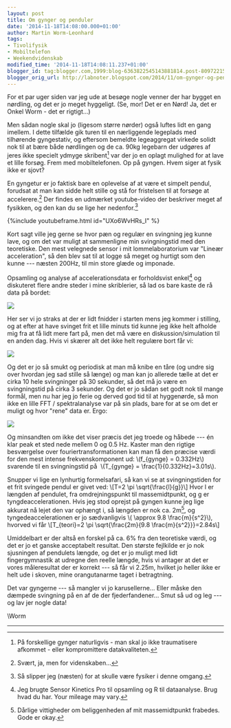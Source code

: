 ```yaml
---
layout: post
title: Om gynger og penduler
date: '2014-11-18T14:08:00.000+01:00'
author: Martin Worm-Leonhard
tags:
- Tivolifysik
- Mobiltelefon
- Weekendvidenskab
modified_time: '2014-11-18T14:08:11.237+01:00'
blogger_id: tag:blogger.com,1999:blog-6363822545143881814.post-8097221570221601556
blogger_orig_url: http://labnoter.blogspot.com/2014/11/om-gynger-og-penduler.html
---
```


For et par uger siden var jeg ude at besøge nogle venner der har bygget
en nørdling, og det er jo meget hyggeligt. (Se, mor! Det er en Nørd! Ja,
det er Onkel Worm - det er rigtigt...)

Men sådan nogle skal jo (ligesom større nørder) også luftes lidt en gang
imellem. I dette tilfælde gik turen til en nærliggende legeplads med
tilhørende gyngestativ, og eftersom bemeldte legeaggregat virkede solidt
nok til at bære både nørdlingen og de ca. 90kg legebarn der udgøres af
jeres ikke specielt ydmyge skribent[^1] var der jo en oplagt mulighed
for at lave et lille forsøg. Frem med mobiltelefonen. Op på gyngen. Hvem
siger at fysik ikke er sjovt?

En gyngetur er jo faktisk bare en oplevelse af at være et simpelt
pendul, forudsat at man kan sidde helt stille og stå for fristelsen til
at forsøge at accelerere.[^2] Der findes en udmærket youtube-video der beskriver meget
af fysikken, og den kan du se lige her nedenfor.[^3]

{%include youtubeframe.html id="UXo6WvHRs_I" %}

Kort sagt ville jeg gerne se hvor pæn og regulær en svingning jeg kunne
lave, og om det var muligt at sammenligne min svingningstid med den
teoretiske. Den mest velegnede sensor i mit lommelaboratorium var
"Lineær acceleration", så den blev sat til at logge så meget og hurtigt
som den kunne --- næsten 200Hz, til min store glæde og imponade.

Opsamling og analyse af accelerationsdata er forholdsvist enkel[^4] og
diskuteret flere andre steder i mine skriblerier, så lad os bare kaste
de rå data på bordet:

[![]({{site.url}}/images/-674i5HeGF0o/VGs728X1DjI/AAAAAAAAChU/GsQ0u40FT5Q/s1600/Gynge-alle.png)]({{site.url}}/images/-674i5HeGF0o/VGs728X1DjI/AAAAAAAAChU/GsQ0u40FT5Q/s1600/Gynge-alle.png)

Her ser vi jo straks at der er lidt fnidder i starten mens jeg kommer i
stilling, og at efter at have svinget frit et lille minuts tid kunne jeg
ikke helt afholde mig fra at få lidt mere fart på, men det må være en
diskussion/simulation til en anden dag. Hvis vi skærer alt det ikke helt
regulære bort får vi:

[![]({{site.url}}/images/-E96RjZKaIac/VGs8iaNaCRI/AAAAAAAAChc/6X4tlgViI8I/s1600/gynge-fri.png)]({{site.url}}/images/-E96RjZKaIac/VGs8iaNaCRI/AAAAAAAAChc/6X4tlgViI8I/s1600/gynge-fri.png)

Og det er jo så smukt og periodisk at man må knibe en tåre (og undre sig
over hvordan jeg sad stille så længe) og man kan jo allerede tælle at
det er cirka 10 hele svingninger på 30 sekunder, så det må jo være en
svingningstid på cirka 3 sekunder. Og det er jo sådan set godt nok til
mange formål, men nu har jeg jo ferie og derved god tid til at
hyggenørde, så mon ikke en lille FFT / spektralanalyse var på sin plads,
bare for at se om det er muligt og hvor "rene" data er. Ergo:

[![]({{site.url}}/images/-_cuR2W7fFdQ/VGs-e2z7bnI/AAAAAAAACho/lpntDNQSYmU/s1600/gynge-spektrum.png)]({{site.url}}/images/-_cuR2W7fFdQ/VGs-e2z7bnI/AAAAAAAACho/lpntDNQSYmU/s1600/gynge-spektrum.png)

Og minsandten om ikke det viser præcis det jeg troede og håbede --- én
klar peak et sted nede mellem 0 og 0.5 Hz. Kaster man den rigtige
besværgelse over fouriertransformationen kan man få den præcise værdi
for den mest intense frekvenskomponent ud: \\(f_{gynge} = 0.332Hz\\)
svarende til en svingningstid på  \\(T_{gynge} = \frac{1}{0.332Hz}=3.01s\\).

Snupper vi lige en lynhurtig formelsafari, så kan vi se at
svingningstiden for et frit svingede pendul er givet ved: \\[T=2 \pi
\\sqrt{\frac{l}{g}}\\]
Hvor l er længden af pendulet, fra omdrejningspunkt til massemidtpunkt,
og g er tyngdeaccelerationen. Hvis jeg stod oprejst på gyngen kunne jeg
lige akkurat nå lejet den var ophængt i, så længden er nok ca. 2m[^5],
og tyngedeaccelerationen er jo sædvanligvis \\( \approx 9.8 \frac{m}{s^2}\\), hvorved vi får 
\\[T_{teori}=2 \pi \sqrt{\frac{2m}{9.8 \frac{m}{s^2}}}=2.84s\\]

Umiddelbart er der altså en forskel på ca. 6% fra den teoretiske værdi,
og det er jo et ganske acceptabelt resultat. Den største fejlkilde er jo
nok sjusningen af pendulets længde, og det er jo muligt med lidt
fingergymnastik at udregne den reelle længde, hvis vi antager at det er
vores måleresultat der er korrekt --- så får vi 2.25m, hvilket jo heller
ikke er helt ude i skoven, mine orangutanarme taget i betragtning.

Det var gyngerne --- så mangler vi jo karusellerne... Eller måske den
dæmpede svingning på en af de der fjederfandener... Smut så ud og leg ---
og lav jer nogle data!

\\Worm

------------------------------------------------------------------------

[^1]: På forskellige gynger naturligvis - man skal jo ikke traumatisere
    afkommet - eller kompromittere datakvaliteten.

[^2]: Svært, ja, men for videnskaben...

[^3]: Så slipper jeg (næsten) for at skulle være fysiker i denne
    omgang.

[^4]: Jeg brugte Sensor Kinetics Pro til opsamling og R til
    dataanalyse. Brug hvad du har. Your mileage may vary.

[^5]: Dårlige vittigheder om beliggenheden af mit massemidtpunkt
    frabedes. Gode er okay.
